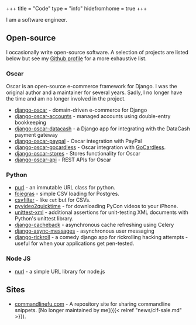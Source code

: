 +++ 
title = "Code"
type = "info"
hidefromhome = true
+++

I am a software engineer.

## Open-source

I occasionally write open-source software. A selection of projects are listed
below but see my [Github profile](https://github.com/codeinthehole) for a more
exhaustive list.

### Oscar

Oscar is an open-source e-commerce framework for Django. I was the original
author and a maintainer for several years. Sadly, I no longer have the time and
am no longer involved in the project.

- [django-oscar](https://github.com/tangentlabs/django-oscar) - domain-driven
  e-commerce for Django
- [django-oscar-accounts](https://github.com/tangentlabs/django-oscar-accounts) -
  managed accounts using double-entry bookkeeping
- [django-oscar-datacash](https://github.com/tangentlabs/django-oscar-datacash) -
  a Django app for integrating with the DataCash payment gateway
- [django-oscar-paypal](https://github.com/tangentlabs/django-oscar-paypal) -
  Oscar integration with PayPal
- [django-oscar-gocardless](https://github.com/tangentlabs/django-oscar-gocardless) -
  Oscar integration with [GoCardless](https://gocardless.com/).
- [django-oscar-stores](https://github.com/tangentlabs/django-oscar-stores) -
  Stores functionality for Oscar
- [django-oscar-api](https://github.com/tangentlabs/django-oscar-api) - REST
  APIs for Oscar

### Python

- [purl](https://github.com/codeinthehole/purl) - an immutable URL class for
  python.
- [foiegras](https://github.com/codeinthehole/foiegras) - simple CSV loading for
  Postgres.
- [csvfilter](https://github.com/codeinthehole/csvfilter) - like `cut` but for
  CSVs.
- [pyvideo2quicktime](https://github.com/codeinthehole/pyvideo2quicktime) - for
  downloading PyCon videos to your iPhone.
- [unittest-xml](https://github.com/codeinthehole/unittest-xml) - additional
  assertions for unit-testing XML documents with Python's unittest library.
- [django-cacheback](https://github.com/codeinthehole/django-cacheback) -
  asynchronous cache refreshing using Celery
- [django-async-messages](https://github.com/codeinthehole/django-async-messages) -
  asynchronous user messaging
- [django-rickroll](https://github.com/codeinthehole/django-rickroll) - a comedy
  django app for rickrolling hacking attempts - useful for when your
  applications get pen-tested.

### Node JS

- [nurl](https://github.com/codeinthehole/nurl) - a simple URL library for
  node.js

## Sites

- [commandlinefu.com](http://www.commandlinefu.com) - A repository site for
  sharing commandline snippets. [No longer maintained by
  me]({{< relref "news/clf-sale.md" >}}).
